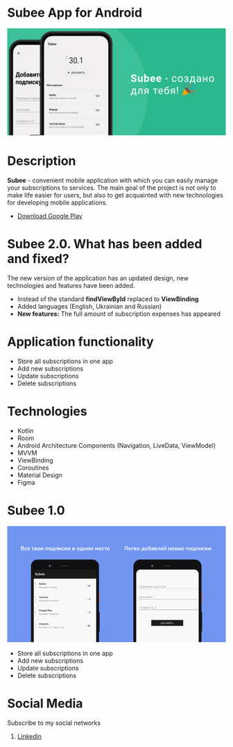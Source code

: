 # Subee App for Android

![Alt Text](https://github.com/skreep1/SubeeApp/blob/master/subee%20main.png)

# Description
<b>Subee</b> - convenient mobile application with which you can easily manage your subscriptions to services. The main goal of the project is not only to make life easier for users, but also to get acquainted with new technologies for developing mobile applications.

- [Download Google Play](https://play.google.com/store/apps/details?id=com.skreep.subeeapp "Download Google Play")


# Subee 2.0. What has been added and fixed?
The new version of the application has an updated design, new technologies and features have been added.

- Instead of the standard <b>findViewById</b> replaced to <b>ViewBinding</b>
- Added languages (English, Ukrainian and Russian)
- <b>New features:</b> The full amount of subscription expenses has appeared

# Application functionality
- Store all subscriptions in one app
- Add new subscriptions
- Update subscriptions
- Delete subscriptions

# Technologies

- Kotlin
- Room
- Android Architecture Components (Navigation, LiveData, ViewModel)
- MVVM
- ViewBinding
- Coroutines
- Material Design
- Figma

# Subee 1.0
![Alt Text](https://github.com/skreep1/SubeeApp/blob/master/screen.png)
- Store all subscriptions in one app
- Add new subscriptions
- Update subscriptions
- Delete subscriptions

# Social Media
Subscribe to my social networks
1. [Linkedin](https://www.linkedin.com/in/skreep/ "Linkedin")
